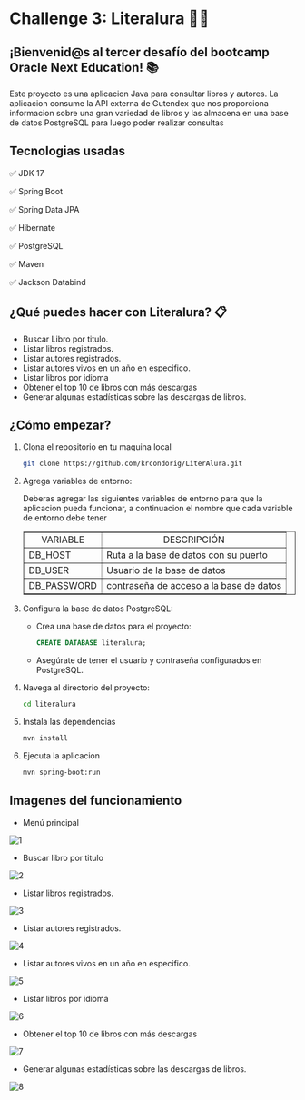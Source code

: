 # Challenge 3: Literalura 👩‍💻
##  ¡Bienvenid@s al tercer desafío del bootcamp Oracle Next Education! 📚

Este proyecto es una aplicacion Java para consultar libros y autores. La aplicacion consume la API externa de Gutendex que nos proporciona informacion sobre una gran variedad de libros y las almacena en una base de datos PostgreSQL para luego poder realizar consultas

## Tecnologias usadas

✅ JDK 17

✅ Spring Boot

✅ Spring Data JPA

✅ Hibernate

✅ PostgreSQL

✅ Maven

✅ Jackson Databind

## ¿Qué puedes hacer con Literalura? 📋

- Buscar Libro por titulo.
- Listar libros registrados.
- Listar autores registrados.
- Listar autores vivos en un año en especifico.
- Listar libros por idioma
- Obtener el top 10 de libros con más descargas
- Generar algunas estadísticas sobre las descargas de libros.

## ¿Cómo empezar?

1. Clona el repositorio en tu maquina local

    ```bash
    git clone https://github.com/krcondorig/LiterAlura.git
    ```

2. Agrega variables de entorno:

    Deberas agregar las siguientes variables de entorno para que la aplicacion pueda funcionar, a continuacion el nombre que cada variable de entorno debe tener

    <table border="1">
        <tr style="text-align: center;">
            <td>VARIABLE</td>
            <td>DESCRIPCIÓN</td>
        </tr>
        <tr>
            <td>DB_HOST</td>
            <td>Ruta a la base de datos con su puerto</td>
        </tr>
        <tr>
            <td>DB_USER</td>
            <td>Usuario de la base de datos</td>
        </tr>
        <tr>
            <td>DB_PASSWORD</td>
            <td>contraseña de acceso a la base de datos</td>
        </tr>
        <tr>
    </table>

3. Configura la base de datos PostgreSQL:

    - Crea una base de datos para el proyecto:

        ```sql
        CREATE DATABASE literalura;
        ```
    - Asegúrate de tener el usuario y contraseña configurados en PostgreSQL.

4. Navega al directorio del proyecto:

    ```bash
    cd literalura
    ```

5. Instala las dependencias

    ```bash
    mvn install
    ```
6. Ejecuta la aplicacion

    ```bash
    mvn spring-boot:run
    ```
## Imagenes del funcionamiento 

- Menú principal

![1](https://github.com/krcondorig/ConversorMonedas-ONE/assets/38484885/6950d489-a1a6-481a-8a71-430de0e28c68)

- Buscar libro por titulo

![2](https://github.com/krcondorig/ConversorMonedas-ONE/assets/38484885/c41fc246-6c16-4d37-be97-834d5a467a3c)

- Listar libros registrados.

![3](https://github.com/krcondorig/ConversorMonedas-ONE/assets/38484885/fb20ac39-81a3-4a45-8a0b-50accf5b7a29)

- Listar autores registrados.

![4](https://github.com/krcondorig/ConversorMonedas-ONE/assets/38484885/b810d113-f0ec-4119-821f-584b6f19a321)

- Listar autores vivos en un año en especifico.

![5](https://github.com/krcondorig/ConversorMonedas-ONE/assets/38484885/0e8b4aa2-63ec-4190-a52d-7639c38485ce)

- Listar libros por idioma

![6](https://github.com/krcondorig/ConversorMonedas-ONE/assets/38484885/bf3ed8ec-edcd-4938-86a0-19e6e0fd071e)

- Obtener el top 10 de libros con más descargas

![7](https://github.com/krcondorig/ConversorMonedas-ONE/assets/38484885/b1aa3a33-704b-41cc-8f34-da0bc1c5c8f2)

- Generar algunas estadísticas sobre las descargas de libros.

![8](https://github.com/krcondorig/ConversorMonedas-ONE/assets/38484885/a042de5d-fec6-48f2-9668-b69e9d35da42)








